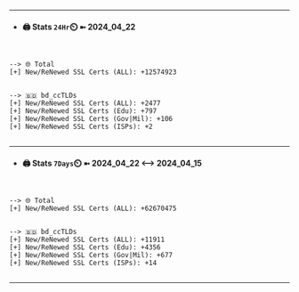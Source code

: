 

---
- #### 🖨️ **Stats** `24Hr`⏲️ ➼ 2024_04_22
```console


--> 🌐 Total
[+] New/ReNewed SSL Certs (ALL): +12574923


--> 🇧🇩 bd_ccTLDs
[+] New/ReNewed SSL Certs (ALL): +2477
[+] New/ReNewed SSL Certs (Edu): +797
[+] New/ReNewed SSL Certs (Gov|Mil): +106
[+] New/ReNewed SSL Certs (ISPs): +2


```

---
- #### 🖨️ **Stats** `7Days`⏲️ ➼ 2024_04_22 <--> 2024_04_15
```console


--> 🌐 Total
[+] New/ReNewed SSL Certs (ALL): +62670475


--> 🇧🇩 bd_ccTLDs
[+] New/ReNewed SSL Certs (ALL): +11911
[+] New/ReNewed SSL Certs (Edu): +4356
[+] New/ReNewed SSL Certs (Gov|Mil): +677
[+] New/ReNewed SSL Certs (ISPs): +14


```

---

